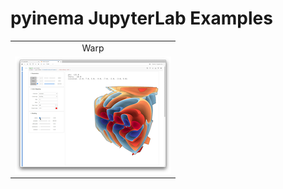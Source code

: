 # pyinema JupyterLab Examples

<p align="center">
<table>
<tr>
<td style="text-align:center;">Warp</td>
</tr>
<tr>
<td>
    <a href="https://mybinder.org/v2/gh/cinemascience/pycinema-binder/HEAD?filepath=Warp%2Fexample.ipynb">
        <img style="border:2px;" src="img/warpcdb.png"></img>
    </a>
</td>
</tr>
</table>
</p>

